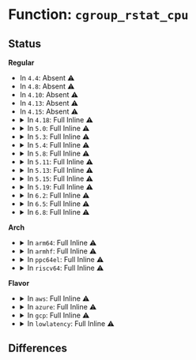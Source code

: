 # Function: <code>cgroup_rstat_cpu</code>

## Status
<b>Regular</b>
<ul>
<li>
In <code>4.4</code>: Absent ⚠️
</li>
<li>
In <code>4.8</code>: Absent ⚠️
</li>
<li>
In <code>4.10</code>: Absent ⚠️
</li>
<li>
In <code>4.13</code>: Absent ⚠️
</li>
<li>
In <code>4.15</code>: Absent ⚠️
</li>
<li>
<details>
<summary>In <code>4.18</code>: Full Inline ⚠️</summary>

**Collision:** Unique Static

**Inline:** Full

**Transformation:** False

**Instances:**

```
In kernel/cgroup/rstat.c (ffffffff81144002)
Location: kernel/cgroup/rstat.c:10
Inline: True
Inline callers:
  - kernel/cgroup/rstat.c:cgroup_rstat_exit
  - kernel/cgroup/rstat.c:cgroup_rstat_init
  - kernel/cgroup/rstat.c:cgroup_rstat_flush_locked
  - kernel/cgroup/rstat.c:cgroup_rstat_flush_locked
  - kernel/cgroup/rstat.c:cgroup_rstat_flush_locked
  - kernel/cgroup/rstat.c:cgroup_rstat_flush_locked
  - kernel/cgroup/rstat.c:cgroup_rstat_updated
  - kernel/cgroup/rstat.c:cgroup_rstat_updated
  - kernel/cgroup/rstat.c:cgroup_rstat_updated
```
</details>
</li>
<li>
<details>
<summary>In <code>5.0</code>: Full Inline ⚠️</summary>

**Collision:** Unique Static

**Inline:** Full

**Transformation:** False

**Instances:**

```
In kernel/cgroup/rstat.c (ffffffff8114fb12)
Location: kernel/cgroup/rstat.c:10
Inline: True
Inline callers:
  - kernel/cgroup/rstat.c:cgroup_rstat_exit
  - kernel/cgroup/rstat.c:cgroup_rstat_init
  - kernel/cgroup/rstat.c:cgroup_rstat_flush_locked
  - kernel/cgroup/rstat.c:cgroup_rstat_flush_locked
  - kernel/cgroup/rstat.c:cgroup_rstat_flush_locked
  - kernel/cgroup/rstat.c:cgroup_rstat_flush_locked
  - kernel/cgroup/rstat.c:cgroup_rstat_updated
  - kernel/cgroup/rstat.c:cgroup_rstat_updated
  - kernel/cgroup/rstat.c:cgroup_rstat_updated
```
</details>
</li>
<li>
<details>
<summary>In <code>5.3</code>: Full Inline ⚠️</summary>

**Collision:** Unique Static

**Inline:** Full

**Transformation:** False

**Instances:**

```
In kernel/cgroup/rstat.c (ffffffff8115ba1d)
Location: kernel/cgroup/rstat.c:11
Inline: True
Inline callers:
  - kernel/cgroup/rstat.c:cgroup_rstat_exit
  - kernel/cgroup/rstat.c:cgroup_rstat_init
  - kernel/cgroup/rstat.c:cgroup_rstat_flush_locked
  - kernel/cgroup/rstat.c:cgroup_rstat_flush_locked
  - kernel/cgroup/rstat.c:cgroup_rstat_flush_locked
  - kernel/cgroup/rstat.c:cgroup_rstat_flush_locked
  - kernel/cgroup/rstat.c:cgroup_rstat_updated
  - kernel/cgroup/rstat.c:cgroup_rstat_updated
  - kernel/cgroup/rstat.c:cgroup_rstat_updated
```
</details>
</li>
<li>
<details>
<summary>In <code>5.4</code>: Full Inline ⚠️</summary>

**Collision:** Unique Static

**Inline:** Full

**Transformation:** False

**Instances:**

```
In kernel/cgroup/rstat.c (ffffffff8116763d)
Location: kernel/cgroup/rstat.c:11
Inline: True
Inline callers:
  - kernel/cgroup/rstat.c:cgroup_rstat_exit
  - kernel/cgroup/rstat.c:cgroup_rstat_init
  - kernel/cgroup/rstat.c:cgroup_rstat_flush_locked
  - kernel/cgroup/rstat.c:cgroup_rstat_flush_locked
  - kernel/cgroup/rstat.c:cgroup_rstat_flush_locked
  - kernel/cgroup/rstat.c:cgroup_rstat_flush_locked
  - kernel/cgroup/rstat.c:cgroup_rstat_updated
  - kernel/cgroup/rstat.c:cgroup_rstat_updated
  - kernel/cgroup/rstat.c:cgroup_rstat_updated
```
</details>
</li>
<li>
<details>
<summary>In <code>5.8</code>: Full Inline ⚠️</summary>

**Collision:** Unique Static

**Inline:** Full

**Transformation:** False

**Instances:**

```
In kernel/cgroup/rstat.c (ffffffff8117895d)
Location: kernel/cgroup/rstat.c:11
Inline: True
Inline callers:
  - kernel/cgroup/rstat.c:cgroup_base_stat_flush
  - kernel/cgroup/rstat.c:cgroup_rstat_exit
  - kernel/cgroup/rstat.c:cgroup_rstat_init
  - kernel/cgroup/rstat.c:cgroup_rstat_flush_locked
  - kernel/cgroup/rstat.c:cgroup_rstat_flush_locked
  - kernel/cgroup/rstat.c:cgroup_rstat_flush_locked
  - kernel/cgroup/rstat.c:cgroup_rstat_updated
  - kernel/cgroup/rstat.c:cgroup_rstat_updated
  - kernel/cgroup/rstat.c:cgroup_rstat_updated
```
</details>
</li>
<li>
<details>
<summary>In <code>5.11</code>: Full Inline ⚠️</summary>

**Collision:** Unique Static

**Inline:** Full

**Transformation:** False

**Instances:**

```
In kernel/cgroup/rstat.c (ffffffff811755ad)
Location: kernel/cgroup/rstat.c:11
Inline: True
Inline callers:
  - kernel/cgroup/rstat.c:cgroup_base_stat_flush
  - kernel/cgroup/rstat.c:cgroup_rstat_exit
  - kernel/cgroup/rstat.c:cgroup_rstat_init
  - kernel/cgroup/rstat.c:cgroup_rstat_flush_locked
  - kernel/cgroup/rstat.c:cgroup_rstat_flush_locked
  - kernel/cgroup/rstat.c:cgroup_rstat_flush_locked
  - kernel/cgroup/rstat.c:cgroup_rstat_updated
  - kernel/cgroup/rstat.c:cgroup_rstat_updated
  - kernel/cgroup/rstat.c:cgroup_rstat_updated
```
</details>
</li>
<li>
<details>
<summary>In <code>5.13</code>: Full Inline ⚠️</summary>

**Collision:** Unique Static

**Inline:** Full

**Transformation:** False

**Instances:**

```
In kernel/cgroup/rstat.c (ffffffff8117671f)
Location: kernel/cgroup/rstat.c:11
Inline: True
Inline callers:
  - kernel/cgroup/rstat.c:cgroup_rstat_exit
  - kernel/cgroup/rstat.c:cgroup_rstat_init
  - kernel/cgroup/rstat.c:cgroup_rstat_flush_locked
  - kernel/cgroup/rstat.c:cgroup_rstat_flush_locked
  - kernel/cgroup/rstat.c:cgroup_rstat_flush_locked
  - kernel/cgroup/rstat.c:cgroup_rstat_flush_locked
  - kernel/cgroup/rstat.c:cgroup_rstat_updated
  - kernel/cgroup/rstat.c:cgroup_rstat_updated
  - kernel/cgroup/rstat.c:cgroup_rstat_updated
```
</details>
</li>
<li>
<details>
<summary>In <code>5.15</code>: Full Inline ⚠️</summary>

**Collision:** Unique Static

**Inline:** Full

**Transformation:** False

**Instances:**

```
In kernel/cgroup/rstat.c (ffffffff8119df6c)
Location: kernel/cgroup/rstat.c:11
Inline: True
Inline callers:
  - kernel/cgroup/rstat.c:cgroup_rstat_exit
  - kernel/cgroup/rstat.c:cgroup_rstat_init
  - kernel/cgroup/rstat.c:cgroup_rstat_flush_locked
  - kernel/cgroup/rstat.c:cgroup_rstat_flush_locked
  - kernel/cgroup/rstat.c:cgroup_rstat_flush_locked
  - kernel/cgroup/rstat.c:cgroup_rstat_flush_locked
  - kernel/cgroup/rstat.c:cgroup_rstat_updated
  - kernel/cgroup/rstat.c:cgroup_rstat_updated
  - kernel/cgroup/rstat.c:cgroup_rstat_updated
```
</details>
</li>
<li>
<details>
<summary>In <code>5.19</code>: Full Inline ⚠️</summary>

**Collision:** Unique Static

**Inline:** Full

**Transformation:** False

**Instances:**

```
In kernel/cgroup/rstat.c (ffffffff811ce24c)
Location: kernel/cgroup/rstat.c:11
Inline: True
Inline callers:
  - kernel/cgroup/rstat.c:cgroup_rstat_exit
  - kernel/cgroup/rstat.c:cgroup_rstat_init
  - kernel/cgroup/rstat.c:cgroup_rstat_flush_locked
  - kernel/cgroup/rstat.c:cgroup_rstat_flush_locked
  - kernel/cgroup/rstat.c:cgroup_rstat_flush_locked
  - kernel/cgroup/rstat.c:cgroup_rstat_flush_locked
  - kernel/cgroup/rstat.c:cgroup_rstat_flush_locked
  - kernel/cgroup/rstat.c:cgroup_rstat_updated
  - kernel/cgroup/rstat.c:cgroup_rstat_updated
  - kernel/cgroup/rstat.c:cgroup_rstat_updated
```
</details>
</li>
<li>
<details>
<summary>In <code>6.2</code>: Full Inline ⚠️</summary>

**Collision:** Unique Static

**Inline:** Full

**Transformation:** False

**Instances:**

```
In kernel/cgroup/rstat.c (ffffffff812119f8)
Location: kernel/cgroup/rstat.c:15
Inline: True
Inline callers:
  - kernel/cgroup/rstat.c:cgroup_rstat_exit
  - kernel/cgroup/rstat.c:cgroup_rstat_init
  - kernel/cgroup/rstat.c:cgroup_rstat_flush_locked
  - kernel/cgroup/rstat.c:cgroup_rstat_flush_locked
  - kernel/cgroup/rstat.c:cgroup_rstat_flush_locked
  - kernel/cgroup/rstat.c:cgroup_rstat_flush_locked
  - kernel/cgroup/rstat.c:cgroup_rstat_flush_locked
  - kernel/cgroup/rstat.c:cgroup_rstat_updated
  - kernel/cgroup/rstat.c:cgroup_rstat_updated
  - kernel/cgroup/rstat.c:cgroup_rstat_updated
```
</details>
</li>
<li>
<details>
<summary>In <code>6.5</code>: Full Inline ⚠️</summary>

**Collision:** Unique Static

**Inline:** Full

**Transformation:** False

**Instances:**

```
In kernel/cgroup/rstat.c (ffffffff81227353)
Location: kernel/cgroup/rstat.c:15
Inline: True
Inline callers:
  - kernel/cgroup/rstat.c:cgroup_rstat_exit
  - kernel/cgroup/rstat.c:cgroup_rstat_init
  - kernel/cgroup/rstat.c:cgroup_rstat_flush_locked
  - kernel/cgroup/rstat.c:cgroup_rstat_flush_locked
  - kernel/cgroup/rstat.c:cgroup_rstat_flush_locked
  - kernel/cgroup/rstat.c:cgroup_rstat_flush_locked
  - kernel/cgroup/rstat.c:cgroup_rstat_flush_locked
  - kernel/cgroup/rstat.c:cgroup_rstat_updated
  - kernel/cgroup/rstat.c:cgroup_rstat_updated
  - kernel/cgroup/rstat.c:cgroup_rstat_updated
```
</details>
</li>
<li>
<details>
<summary>In <code>6.8</code>: Full Inline ⚠️</summary>

**Collision:** Unique Static

**Inline:** Full

**Transformation:** False

**Instances:**

```
In kernel/cgroup/rstat.c (ffffffff8123f163)
Location: kernel/cgroup/rstat.c:15
Inline: True
Inline callers:
  - kernel/cgroup/rstat.c:cgroup_rstat_exit
  - kernel/cgroup/rstat.c:cgroup_rstat_init
  - kernel/cgroup/rstat.c:cgroup_rstat_flush_locked
  - kernel/cgroup/rstat.c:cgroup_rstat_flush_locked
  - kernel/cgroup/rstat.c:cgroup_rstat_flush_locked
  - kernel/cgroup/rstat.c:cgroup_rstat_flush_locked
  - kernel/cgroup/rstat.c:cgroup_rstat_flush_locked
  - kernel/cgroup/rstat.c:cgroup_rstat_flush_locked
  - kernel/cgroup/rstat.c:cgroup_rstat_updated
  - kernel/cgroup/rstat.c:cgroup_rstat_updated
  - kernel/cgroup/rstat.c:cgroup_rstat_updated
```
</details>
</li>
</ul>
<b>Arch</b>
<ul>
<li>
<details>
<summary>In <code>arm64</code>: Full Inline ⚠️</summary>

**Collision:** Unique Static

**Inline:** Full

**Transformation:** False

**Instances:**

```
In kernel/cgroup/rstat.c (ffff8000101d9c68)
Location: kernel/cgroup/rstat.c:11
Inline: True
Inline callers:
  - kernel/cgroup/rstat.c:cgroup_rstat_exit
  - kernel/cgroup/rstat.c:cgroup_rstat_init
  - kernel/cgroup/rstat.c:cgroup_rstat_flush_locked
  - kernel/cgroup/rstat.c:cgroup_rstat_flush_locked
  - kernel/cgroup/rstat.c:cgroup_rstat_flush_locked
  - kernel/cgroup/rstat.c:cgroup_rstat_flush_locked
  - kernel/cgroup/rstat.c:cgroup_rstat_updated
  - kernel/cgroup/rstat.c:cgroup_rstat_updated
  - kernel/cgroup/rstat.c:cgroup_rstat_updated
```
</details>
</li>
<li>
<details>
<summary>In <code>armhf</code>: Full Inline ⚠️</summary>

**Collision:** Unique Static

**Inline:** Full

**Transformation:** False

**Instances:**

```
In kernel/cgroup/rstat.c (c041c560)
Location: kernel/cgroup/rstat.c:11
Inline: True
Inline callers:
  - kernel/cgroup/rstat.c:cgroup_rstat_exit
  - kernel/cgroup/rstat.c:cgroup_rstat_init
  - kernel/cgroup/rstat.c:cgroup_rstat_flush_locked
  - kernel/cgroup/rstat.c:cgroup_rstat_flush_locked
  - kernel/cgroup/rstat.c:cgroup_rstat_flush_locked
  - kernel/cgroup/rstat.c:cgroup_rstat_flush_locked
  - kernel/cgroup/rstat.c:cgroup_rstat_updated
  - kernel/cgroup/rstat.c:cgroup_rstat_updated
  - kernel/cgroup/rstat.c:cgroup_rstat_updated
```
</details>
</li>
<li>
<details>
<summary>In <code>ppc64el</code>: Full Inline ⚠️</summary>

**Collision:** Unique Static

**Inline:** Full

**Transformation:** False

**Instances:**

```
In kernel/cgroup/rstat.c (c000000000246e40)
Location: kernel/cgroup/rstat.c:11
Inline: True
Inline callers:
  - kernel/cgroup/rstat.c:cgroup_rstat_exit
  - kernel/cgroup/rstat.c:cgroup_rstat_init
  - kernel/cgroup/rstat.c:cgroup_rstat_flush_locked
  - kernel/cgroup/rstat.c:cgroup_rstat_flush_locked
  - kernel/cgroup/rstat.c:cgroup_rstat_flush_locked
  - kernel/cgroup/rstat.c:cgroup_rstat_flush_locked
  - kernel/cgroup/rstat.c:cgroup_rstat_updated
  - kernel/cgroup/rstat.c:cgroup_rstat_updated
  - kernel/cgroup/rstat.c:cgroup_rstat_updated
```
</details>
</li>
<li>
<details>
<summary>In <code>riscv64</code>: Full Inline ⚠️</summary>

**Collision:** Unique Static

**Inline:** Full

**Transformation:** False

**Instances:**

```
In kernel/cgroup/rstat.c (ffffffe000152556)
Location: kernel/cgroup/rstat.c:11
Inline: True
Inline callers:
  - kernel/cgroup/rstat.c:cgroup_rstat_exit
  - kernel/cgroup/rstat.c:cgroup_rstat_init
  - kernel/cgroup/rstat.c:cgroup_rstat_flush_locked
  - kernel/cgroup/rstat.c:cgroup_rstat_flush_locked
  - kernel/cgroup/rstat.c:cgroup_rstat_flush_locked
  - kernel/cgroup/rstat.c:cgroup_rstat_flush_locked
  - kernel/cgroup/rstat.c:cgroup_rstat_updated
  - kernel/cgroup/rstat.c:cgroup_rstat_updated
  - kernel/cgroup/rstat.c:cgroup_rstat_updated
```
</details>
</li>
</ul>
<b>Flavor</b>
<ul>
<li>
<details>
<summary>In <code>aws</code>: Full Inline ⚠️</summary>

**Collision:** Unique Static

**Inline:** Full

**Transformation:** False

**Instances:**

```
In kernel/cgroup/rstat.c (ffffffff8115fc5d)
Location: kernel/cgroup/rstat.c:11
Inline: True
Inline callers:
  - kernel/cgroup/rstat.c:cgroup_rstat_exit
  - kernel/cgroup/rstat.c:cgroup_rstat_init
  - kernel/cgroup/rstat.c:cgroup_rstat_flush_locked
  - kernel/cgroup/rstat.c:cgroup_rstat_flush_locked
  - kernel/cgroup/rstat.c:cgroup_rstat_flush_locked
  - kernel/cgroup/rstat.c:cgroup_rstat_flush_locked
  - kernel/cgroup/rstat.c:cgroup_rstat_updated
  - kernel/cgroup/rstat.c:cgroup_rstat_updated
  - kernel/cgroup/rstat.c:cgroup_rstat_updated
```
</details>
</li>
<li>
<details>
<summary>In <code>azure</code>: Full Inline ⚠️</summary>

**Collision:** Unique Static

**Inline:** Full

**Transformation:** False

**Instances:**

```
In kernel/cgroup/rstat.c (ffffffff81152edd)
Location: kernel/cgroup/rstat.c:11
Inline: True
Inline callers:
  - kernel/cgroup/rstat.c:cgroup_rstat_exit
  - kernel/cgroup/rstat.c:cgroup_rstat_init
  - kernel/cgroup/rstat.c:cgroup_rstat_flush_locked
  - kernel/cgroup/rstat.c:cgroup_rstat_flush_locked
  - kernel/cgroup/rstat.c:cgroup_rstat_flush_locked
  - kernel/cgroup/rstat.c:cgroup_rstat_flush_locked
  - kernel/cgroup/rstat.c:cgroup_rstat_updated
  - kernel/cgroup/rstat.c:cgroup_rstat_updated
  - kernel/cgroup/rstat.c:cgroup_rstat_updated
```
</details>
</li>
<li>
<details>
<summary>In <code>gcp</code>: Full Inline ⚠️</summary>

**Collision:** Unique Static

**Inline:** Full

**Transformation:** False

**Instances:**

```
In kernel/cgroup/rstat.c (ffffffff8115da2d)
Location: kernel/cgroup/rstat.c:11
Inline: True
Inline callers:
  - kernel/cgroup/rstat.c:cgroup_rstat_exit
  - kernel/cgroup/rstat.c:cgroup_rstat_init
  - kernel/cgroup/rstat.c:cgroup_rstat_flush_locked
  - kernel/cgroup/rstat.c:cgroup_rstat_flush_locked
  - kernel/cgroup/rstat.c:cgroup_rstat_flush_locked
  - kernel/cgroup/rstat.c:cgroup_rstat_flush_locked
  - kernel/cgroup/rstat.c:cgroup_rstat_updated
  - kernel/cgroup/rstat.c:cgroup_rstat_updated
  - kernel/cgroup/rstat.c:cgroup_rstat_updated
```
</details>
</li>
<li>
<details>
<summary>In <code>lowlatency</code>: Full Inline ⚠️</summary>

**Collision:** Unique Static

**Inline:** Full

**Transformation:** False

**Instances:**

```
In kernel/cgroup/rstat.c (ffffffff8116ac7d)
Location: kernel/cgroup/rstat.c:11
Inline: True
Inline callers:
  - kernel/cgroup/rstat.c:cgroup_rstat_exit
  - kernel/cgroup/rstat.c:cgroup_rstat_init
  - kernel/cgroup/rstat.c:cgroup_rstat_flush_locked
  - kernel/cgroup/rstat.c:cgroup_rstat_flush_locked
  - kernel/cgroup/rstat.c:cgroup_rstat_flush_locked
  - kernel/cgroup/rstat.c:cgroup_rstat_flush_locked
  - kernel/cgroup/rstat.c:cgroup_rstat_updated
  - kernel/cgroup/rstat.c:cgroup_rstat_updated
  - kernel/cgroup/rstat.c:cgroup_rstat_updated
```
</details>
</li>
</ul>

## Differences
